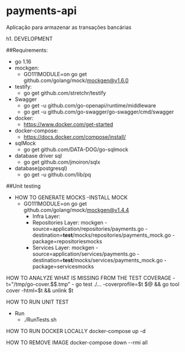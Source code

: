 # payments-api
Aplicação para armazenar as transações bancárias

h1. DEVELOPMENT

##Requirements:
- go 1.16
- mockgen:
  - GO111MODULE=on go get github.com/golang/mock/mockgen@v1.6.0
- testify:
  - go get github.com/stretchr/testify
- Swagger
  - go get -u github.com/go-openapi/runtime/middleware
  - go get -u github.com/go-swagger/go-swagger/cmd/swagger  
- docker:
  - https://www.docker.com/get-started  
- docker-compose:
  - https://docs.docker.com/compose/install/
- sqlMock
  - go get github.com/DATA-DOG/go-sqlmock  
- database driver sql
  - go get github.com/jmoiron/sqlx  
- database(postgresql)
  - go get -u github.com/lib/pq   

##Unit testing
- HOW TO GENERATE MOCKS
  -INSTALL MOCK
  - GO111MODULE=on go get github.com/golang/mock/mockgen@v1.4.4
    - Infra Layer:   
    - Repositories Layer:
      mockgen -source=application/repositories/payments.go -destination=__test__/mocks/repositories/payments_mock.go -package=repositoriesmocks
    - Services Layer:
      mockgen -source=application/services/payments.go -destination=__test__/mocks/services/payments_mock.go -package=servicesmocks


HOW TO ANALYZE WHAT IS MISSING FROM THE TEST COVERAGE
    - t="/tmp/go-cover.$$.tmp"
    - go test ./... -coverprofile=$t $@ && go tool cover -html=$t && unlink $t


HOW TO RUN UNIT TEST
- Run
    - ./RunTests.sh

HOW TO RUN DOCKER LOCALLY
docker-compose up -d   

HOW TO REMOVE IMAGE
docker-compose down --rmi all 



